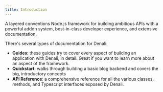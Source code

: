 ```yaml
---
title: Introduction
---
```


A layered conventions Node.js framework for building ambitious APIs with a
powerful addon system, best-in-class developer experience, and extensive
documentation.

There's several types of documentation for Denali:

- **Guides**: these guides try to cover every aspect of building an application with Denali, in detail. Great if you want to learn more about an aspect of the framework.
- **Quickstart**: walks through building a basic blog backend and covers the big, introductory concepts
- **API Reference**: a comprehensive reference for all the various classes, methods, and Typescript interfaces exposed by Denali.